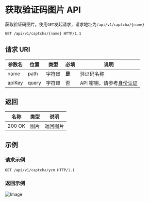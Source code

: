 # 获取验证码图片 API

获取验证码图片，使用`GET`发起请求，请求地址为`/api/v1/captcha/{name}`

```http
GET /api/v1/captcha/{name} HTTP/1.1
```

## 请求 URI

| 参数名 | 位置  | 类型   | 必填   | 说明                                          |
| ------ | ----- | ------ | ------ | --------------------------------------------- |
| name   | path  | 字符串 | **是** | 验证码名称                                    |
| apiKey | query | 字符串 | 否     | API 密钥，请参考[身份认证](authentication.md) |

## 返回

| 名称   | 类型 | 说明     |
| ------ | ---- | -------- |
| 200 OK | 图片 | 返回图片 |

## 示例

### 请求示例

```http
GET /api/v1/captcha/yzm HTTP/1.1
```

### 返回示例

![Image](/docs/api/assets/captcha/01.png)
